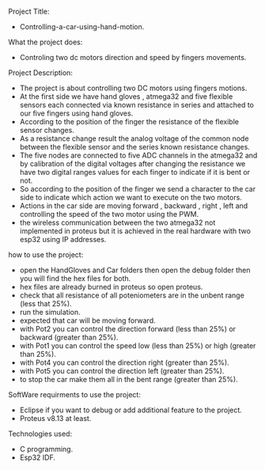 Project Title: 
- Controlling-a-car-using-hand-motion.

What the project does:
- Controling two dc motors direction and speed by fingers movements. 

Project Description:
- The project is about controlling two DC motors using fingers motions.
- At the first side we have hand gloves , atmega32 and five flexible sensors each connected via known resistance in series and attached to our five fingers using hand gloves.
- According to the position of the finger the resistance of the flexible sensor changes.
- As a resistance change result the analog voltage of the common node between the flexible sensor and the series known resistance changes. 
- The five nodes are connected to five ADC channels in the atmega32 and by calibration of the digital voltages after changing the resistance we have two digital ranges values for each finger to indicate if it is bent or not.
- So according to the position of the finger we send a character to the car side to indicate which action we want to execute on the two motors.
- Actions in the car side are moving forward , backward , right , left and controlling the speed of the two motor using the PWM. 
- the wireless communication between the two atmega32 not implemented in proteus but it is achieved in the real hardware with two esp32 using IP addresses.

how to use the project:
- open the HandGloves and Car folders then open the debug folder then you will find the hex files for both.
- hex files are already burned in proteus so open proteus. 
- check that all resistance of all poteniometers are in the unbent range (less that 25%).
- run the simulation. 
- expected that car will be moving forward.
- with Pot2 you can control the direction forward (less than 25%) or backward (greater than 25%).
- with Pot1 you can control the speed low (less than 25%) or high (greater than 25%).
- with Pot4 you can control the direction right (greater than 25%). 
- with Pot5 you can control the direction left (greater than 25%).
- to stop the car make them all in the bent range (greater than 25%).

SoftWare requirments to use the project: 
- Eclipse if you want to debug or add additional feature to the project.
- Proteus v8.13 at least. 

Technologies used:
- C programming.  
- Esp32 IDF.



